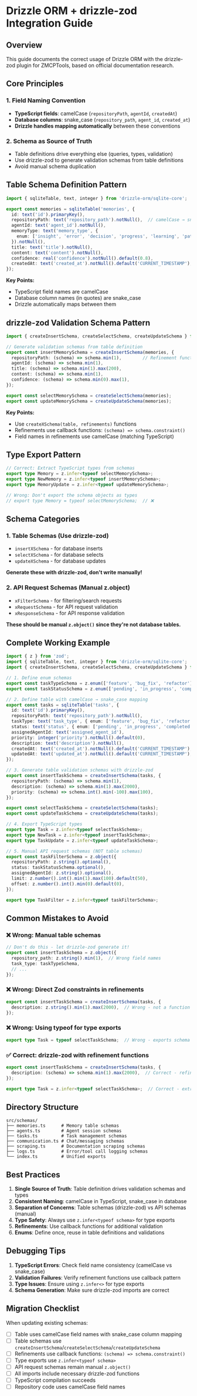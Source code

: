 # Drizzle ORM + drizzle-zod Integration Guide

## Overview

This guide documents the correct usage of Drizzle ORM with the drizzle-zod plugin for ZMCPTools, based on official documentation research.

## Core Principles

### 1. Field Naming Convention
- **TypeScript fields**: camelCase (`repositoryPath`, `agentId`, `createdAt`)
- **Database columns**: snake_case (`repository_path`, `agent_id`, `created_at`)
- **Drizzle handles mapping automatically** between these conventions

### 2. Schema as Source of Truth
- Table definitions drive everything else (queries, types, validation)
- Use drizzle-zod to generate validation schemas from table definitions
- Avoid manual schema duplication

## Table Schema Definition Pattern

```typescript
import { sqliteTable, text, integer } from 'drizzle-orm/sqlite-core';

export const memories = sqliteTable('memories', {
  id: text('id').primaryKey(),
  repositoryPath: text('repository_path').notNull(),  // camelCase → snake_case
  agentId: text('agent_id').notNull(),
  memoryType: text('memory_type', { 
    enum: ['insight', 'error', 'decision', 'progress', 'learning', 'pattern', 'solution'] 
  }).notNull(),
  title: text('title').notNull(),
  content: text('content').notNull(),
  confidence: real('confidence').notNull().default(0.8),
  createdAt: text('created_at').notNull().default('CURRENT_TIMESTAMP'),
});
```

**Key Points:**
- TypeScript field names are camelCase
- Database column names (in quotes) are snake_case
- Drizzle automatically maps between them

## drizzle-zod Validation Schema Pattern

```typescript
import { createInsertSchema, createSelectSchema, createUpdateSchema } from 'drizzle-zod';

// Generate validation schemas from table definition
export const insertMemorySchema = createInsertSchema(memories, {
  repositoryPath: (schema) => schema.min(1),        // Refinement function
  agentId: (schema) => schema.min(1),
  title: (schema) => schema.min(1).max(200),
  content: (schema) => schema.min(1),
  confidence: (schema) => schema.min(0).max(1),
});

export const selectMemorySchema = createSelectSchema(memories);
export const updateMemorySchema = createUpdateSchema(memories);
```

**Key Points:**
- Use `createXSchema(table, refinements)` functions
- Refinements use callback functions: `(schema) => schema.constraint()`
- Field names in refinements use camelCase (matching TypeScript)

## Type Export Pattern

```typescript
// Correct: Extract TypeScript types from schemas
export type Memory = z.infer<typeof selectMemorySchema>;
export type NewMemory = z.infer<typeof insertMemorySchema>;
export type MemoryUpdate = z.infer<typeof updateMemorySchema>;

// Wrong: Don't export the schema objects as types
// export type Memory = typeof selectMemorySchema;  // ❌
```

## Schema Categories

### 1. Table Schemas (Use drizzle-zod)
- `insertXSchema` - for database inserts
- `selectXSchema` - for database selects  
- `updateXSchema` - for database updates

**Generate these with drizzle-zod, don't write manually!**

### 2. API Request Schemas (Manual z.object)
- `xFilterSchema` - for filtering/search requests
- `xRequestSchema` - for API request validation
- `xResponseSchema` - for API response validation

**These should be manual `z.object()` since they're not database tables.**

## Complete Working Example

```typescript
import { z } from 'zod';
import { sqliteTable, text, integer } from 'drizzle-orm/sqlite-core';
import { createInsertSchema, createSelectSchema, createUpdateSchema } from 'drizzle-zod';

// 1. Define enum schemas
export const taskTypeSchema = z.enum(['feature', 'bug_fix', 'refactor']);
export const taskStatusSchema = z.enum(['pending', 'in_progress', 'completed']);

// 2. Define table with camelCase → snake_case mapping
export const tasks = sqliteTable('tasks', {
  id: text('id').primaryKey(),
  repositoryPath: text('repository_path').notNull(),
  taskType: text('task_type', { enum: ['feature', 'bug_fix', 'refactor'] }).notNull(),
  status: text('status', { enum: ['pending', 'in_progress', 'completed'] }).notNull().default('pending'),
  assignedAgentId: text('assigned_agent_id'),
  priority: integer('priority').notNull().default(0),
  description: text('description').notNull(),
  createdAt: text('created_at').notNull().default('CURRENT_TIMESTAMP'),
  updatedAt: text('updated_at').notNull().default('CURRENT_TIMESTAMP'),
});

// 3. Generate table validation schemas with drizzle-zod
export const insertTaskSchema = createInsertSchema(tasks, {
  repositoryPath: (schema) => schema.min(1),
  description: (schema) => schema.min(1).max(2000),
  priority: (schema) => schema.int().min(-100).max(100),
});

export const selectTaskSchema = createSelectSchema(tasks);
export const updateTaskSchema = createUpdateSchema(tasks);

// 4. Export TypeScript types
export type Task = z.infer<typeof selectTaskSchema>;
export type NewTask = z.infer<typeof insertTaskSchema>;
export type TaskUpdate = z.infer<typeof updateTaskSchema>;

// 5. Manual API request schemas (NOT table schemas)
export const taskFilterSchema = z.object({
  repositoryPath: z.string().optional(),
  status: taskStatusSchema.optional(),
  assignedAgentId: z.string().optional(),
  limit: z.number().int().min(1).max(100).default(50),
  offset: z.number().int().min(0).default(0),
});

export type TaskFilter = z.infer<typeof taskFilterSchema>;
```

## Common Mistakes to Avoid

### ❌ Wrong: Manual table schemas
```typescript
// Don't do this - let drizzle-zod generate it!
export const insertTaskSchema = z.object({
  repository_path: z.string().min(1),  // Wrong field names
  task_type: taskTypeSchema,
  // ...
});
```

### ❌ Wrong: Direct Zod constraints in refinements
```typescript
export const insertTaskSchema = createInsertSchema(tasks, {
  description: z.string().min(1).max(2000),  // Wrong - not a function
});
```

### ❌ Wrong: Using typeof for type exports
```typescript
export type Task = typeof selectTaskSchema;  // Wrong - exports schema object
```

### ✅ Correct: drizzle-zod with refinement functions
```typescript
export const insertTaskSchema = createInsertSchema(tasks, {
  description: (schema) => schema.min(1).max(2000),  // Correct - refinement function
});

export type Task = z.infer<typeof selectTaskSchema>;  // Correct - extracts type
```

## Directory Structure

```
src/schemas/
├── memories.ts      # Memory table schemas
├── agents.ts        # Agent session schemas
├── tasks.ts         # Task management schemas
├── communication.ts # Chat/messaging schemas
├── scraping.ts      # Documentation scraping schemas
├── logs.ts          # Error/tool call logging schemas
└── index.ts         # Unified exports
```

## Best Practices

1. **Single Source of Truth**: Table definition drives validation schemas and types
2. **Consistent Naming**: camelCase in TypeScript, snake_case in database
3. **Separation of Concerns**: Table schemas (drizzle-zod) vs API schemas (manual)
4. **Type Safety**: Always use `z.infer<typeof schema>` for type exports
5. **Refinements**: Use callback functions for additional validation
6. **Enums**: Define once, reuse in table definitions and validations

## Debugging Tips

1. **TypeScript Errors**: Check field name consistency (camelCase vs snake_case)
2. **Validation Failures**: Verify refinement functions use callback pattern
3. **Type Issues**: Ensure using `z.infer<>` for type exports
4. **Schema Generation**: Make sure drizzle-zod imports are correct

## Migration Checklist

When updating existing schemas:

- [ ] Table uses camelCase field names with snake_case column mapping
- [ ] Table schemas use `createInsertSchema`/`createSelectSchema`/`createUpdateSchema`
- [ ] Refinements use callback functions: `(schema) => schema.constraint()`
- [ ] Type exports use `z.infer<typeof schema>`
- [ ] API request schemas remain manual `z.object()`
- [ ] All imports include necessary drizzle-zod functions
- [ ] TypeScript compilation succeeds
- [ ] Repository code uses camelCase field names